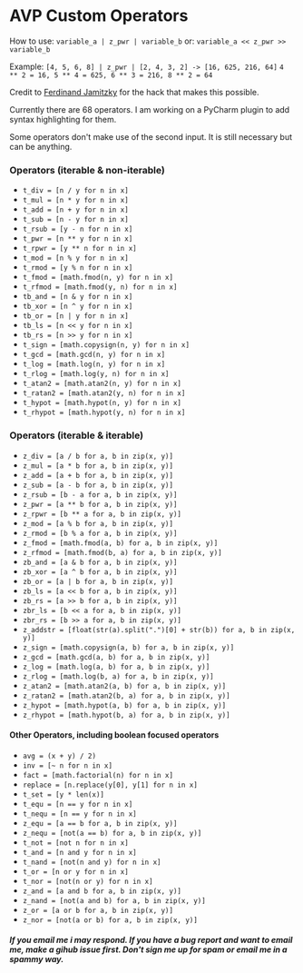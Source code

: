 # AVP Custom Operators

How to use:
`variable_a | z_pwr | variable_b`
or: `variable_a << z_pwr >> variable_b`

Example:
`[4, 5, 6, 8] | z_pwr | [2, 4, 3, 2] -> [16, 625, 216, 64]`
`4 ** 2 = 16, 5 ** 4 = 625, 6 ** 3 = 216, 8 ** 2 = 64`

Credit to [Ferdinand Jamitzky](https://code.activestate.com/recipes/384122/) for the hack that makes this possible.

Currently there are 68 operators. I am working on a PyCharm plugin to add syntax highlighting for them.

Some operators don't make use of the second input. It is still necessary but can be anything.

### Operators (iterable & non-iterable)

* `t_div = [n / y for n in x]`
* `t_mul = [n * y for n in x]`
* `t_add = [n + y for n in x]`
* `t_sub = [n - y for n in x]`
* `t_rsub = [y - n for n in x]`
* `t_pwr = [n ** y for n in x]`
* `t_rpwr = [y ** n for n in x]`
* `t_mod = [n % y for n in x]`
* `t_rmod = [y % n for n in x]`
* `t_fmod = [math.fmod(n, y) for n in x]`
* `t_rfmod = [math.fmod(y, n) for n in x]`
* `tb_and = [n & y for n in x]`
* `tb_xor = [n ^ y for n in x]`
* `tb_or = [n | y for n in x]`
* `tb_ls = [n << y for n in x]`
* `tb_rs = [n >> y for n in x]`
* `t_sign = [math.copysign(n, y) for n in x]`
* `t_gcd = [math.gcd(n, y) for n in x]`
* `t_log = [math.log(n, y) for n in x]`
* `t_rlog = [math.log(y, n) for n in x]`
* `t_atan2 = [math.atan2(n, y) for n in x]`
* `t_ratan2 = [math.atan2(y, n) for n in x]`
* `t_hypot = [math.hypot(n, y) for n in x]`
* `t_rhypot = [math.hypot(y, n) for n in x]`

### Operators (iterable & iterable)

* `z_div = [a / b for a, b in zip(x, y)]`
* `z_mul = [a * b for a, b in zip(x, y)]`
* `z_add = [a + b for a, b in zip(x, y)]`
* `z_sub = [a - b for a, b in zip(x, y)]`
* `z_rsub = [b - a for a, b in zip(x, y)]`
* `z_pwr = [a ** b for a, b in zip(x, y)]`
* `z_rpwr = [b ** a for a, b in zip(x, y)]`
* `z_mod = [a % b for a, b in zip(x, y)]`
* `z_rmod = [b % a for a, b in zip(x, y)]`
* `z_fmod = [math.fmod(a, b) for a, b in zip(x, y)]`
* `z_rfmod = [math.fmod(b, a) for a, b in zip(x, y)]`
* `zb_and = [a & b for a, b in zip(x, y)]`
* `zb_xor = [a ^ b for a, b in zip(x, y)]`
* `zb_or = [a | b for a, b in zip(x, y)]`
* `zb_ls = [a << b for a, b in zip(x, y)]`
* `zb_rs = [a >> b for a, b in zip(x, y)]`
* `zbr_ls = [b << a for a, b in zip(x, y)]`
* `zbr_rs = [b >> a for a, b in zip(x, y)]`
* `z_addstr = [float(str(a).split(".")[0] + str(b)) for a, b in zip(x, y)]`
* `z_sign = [math.copysign(a, b) for a, b in zip(x, y)]`
* `z_gcd = [math.gcd(a, b) for a, b in zip(x, y)]`
* `z_log = [math.log(a, b) for a, b in zip(x, y)]`
* `z_rlog = [math.log(b, a) for a, b in zip(x, y)]`
* `z_atan2 = [math.atan2(a, b) for a, b in zip(x, y)]`
* `z_ratan2 = [math.atan2(b, a) for a, b in zip(x, y)]`
* `z_hypot = [math.hypot(a, b) for a, b in zip(x, y)]`
* `z_rhypot = [math.hypot(b, a) for a, b in zip(x, y)]`

#### Other Operators, including boolean focused operators

* `avg = (x + y) / 2)`
* `inv = [~ n for n in x]`
* `fact = [math.factorial(n) for n in x]`
* `replace = [n.replace(y[0], y[1] for n in x]`
* `t_set = [y * len(x)]`
* `t_equ = [n == y for n in x]`
* `t_nequ = [n == y for n in x]`
* `z_equ = [a == b for a, b in zip(x, y)]`
* `z_nequ = [not(a == b) for a, b in zip(x, y)]`
* `t_not = [not n for n in x]`
* `t_and = [n and y for n in x]`
* `t_nand = [not(n and y) for n in x]`
* `t_or = [n or y for n in x]`
* `t_nor = [not(n or y) for n in x]`
* `z_and = [a and b for a, b in zip(x, y)]`
* `z_nand = [not(a and b) for a, b in zip(x, y)]`
* `z_or = [a or b for a, b in zip(x, y)]`
* `z_nor = [not(a or b) for a, b in zip(x, y)]`

##### If you email me i may respond. If you have a bug report and want to email me, make a gihub issue first. Don't sign me up for spam or email me in a spammy way.